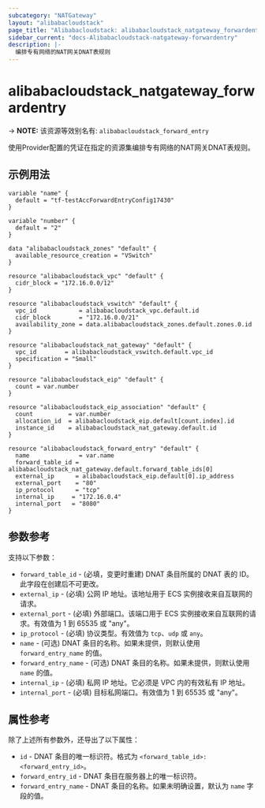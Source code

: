 ```yaml
---
subcategory: "NATGateway"
layout: "alibabacloudstack"
page_title: "Alibabacloudstack: alibabacloudstack_natgateway_forwardentry"
sidebar_current: "docs-Alibabacloudstack-natgateway-forwardentry"
description: |- 
  编排专有网络的NAT网关DNAT表规则
---
```


# alibabacloudstack_natgateway_forwardentry
-> **NOTE:** 该资源等效别名有: `alibabacloudstack_forward_entry`

使用Provider配置的凭证在指定的资源集编排专有网络的NAT网关DNAT表规则。

## 示例用法

```hcl
variable "name" {
  default = "tf-testAccForwardEntryConfig17430"
}

variable "number" {
  default = "2"
}

data "alibabacloudstack_zones" "default" {
  available_resource_creation = "VSwitch"
}

resource "alibabacloudstack_vpc" "default" {
  cidr_block = "172.16.0.0/12"
}

resource "alibabacloudstack_vswitch" "default" {
  vpc_id            = alibabacloudstack_vpc.default.id
  cidr_block        = "172.16.0.0/21"
  availability_zone = data.alibabacloudstack_zones.default.zones.0.id
}

resource "alibabacloudstack_nat_gateway" "default" {
  vpc_id        = alibabacloudstack_vswitch.default.vpc_id
  specification = "Small"
}

resource "alibabacloudstack_eip" "default" {
  count = var.number
}

resource "alibabacloudstack_eip_association" "default" {
  count          = var.number
  allocation_id  = alibabacloudstack_eip.default[count.index].id
  instance_id    = alibabacloudstack_nat_gateway.default.id
}

resource "alibabacloudstack_forward_entry" "default" {
  name              = var.name
  forward_table_id = alibabacloudstack_nat_gateway.default.forward_table_ids[0]
  external_ip      = alibabacloudstack_eip.default[0].ip_address
  external_port    = "80"
  ip_protocol      = "tcp"
  internal_ip     = "172.16.0.4"
  internal_port   = "8080"
}
```

## 参数参考

支持以下参数：

* `forward_table_id` - (必填，变更时重建) DNAT 条目所属的 DNAT 表的 ID。此字段在创建后不可更改。
* `external_ip` - (必填) 公网 IP 地址。该地址用于 ECS 实例接收来自互联网的请求。
* `external_port` - (必填) 外部端口。该端口用于 ECS 实例接收来自互联网的请求。有效值为 1 到 65535 或 "any"。
* `ip_protocol` - (必填) 协议类型。有效值为 `tcp`、`udp` 或 `any`。
* `name` - (可选) DNAT 条目的名称。如果未提供，则默认使用 `forward_entry_name` 的值。
* `forward_entry_name` - (可选) DNAT 条目的名称。如果未提供，则默认使用 `name` 的值。
* `internal_ip` - (必填) 私网 IP 地址。它必须是 VPC 内的有效私有 IP 地址。
* `internal_port` - (必填) 目标私网端口。有效值为 1 到 65535 或 "any"。

## 属性参考

除了上述所有参数外，还导出了以下属性：

* `id` - DNAT 条目的唯一标识符。格式为 `<forward_table_id>:<forward_entry_id>`。
* `forward_entry_id` - DNAT 条目在服务器上的唯一标识符。
* `forward_entry_name` - DNAT 条目的名称。如果未明确设置，默认为 `name` 字段的值。